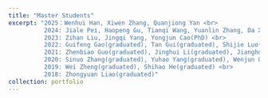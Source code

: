 ```yaml
---
title: "Master Students"
excerpt: "2025：Wenhui Han, Xiwen Zhang, Quanjiong Yan <br>
          2024: Jiale Pei, Haopeng Gu, Tianqi Wang, Yuanlin Zhang, Da Xu <br>
          2023: Zihan Liu, Jingqi Yang, Yongjun Cao(PhD) <br>
          2022: Guifeng Gao(graduated), Tan Gui(graduated), Shijie Luo(graduated) <br>
          2021: Zhenbiao Guo(graduated), Jinghui Li(graduated), Jianghong Yang(PhD), Zhenyang Cao(graduated), Feng Yang(graduated) <br>
          2020: Sinuo Zhang(graduated), Yuhao Yang(graduated), Wenjun Chen(graduated) <br>
          2019: Wei Zheng(graduated), Shihao He(graduated) <br>
          2018: Zhongyuan Liao(graduated)"
collection: portfolio
---
```

